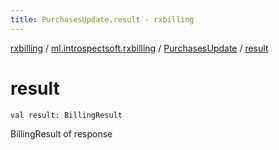 ```yaml
---
title: PurchasesUpdate.result - rxbilling
---
```


[rxbilling](../../index.html) / [ml.introspectsoft.rxbilling](../index.html) / [PurchasesUpdate](index.html) / [result](./result.html)

# result

`val result: BillingResult`

BillingResult of response

